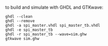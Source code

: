 to build and simulate with GHDL and GTKwave:

```shell
ghdl --clean
ghdl --remove
ghdl -a spi_master.vhdl spi_master_tb.vhdl
ghdl -e spi_master_tb
ghdl -r spi_master_tb --wave=sim.ghw
gtkwave sim.ghw
```
